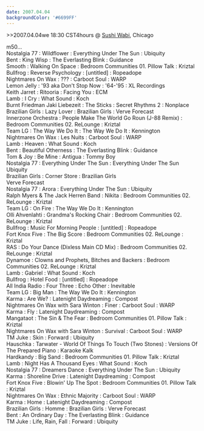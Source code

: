 ```yaml
---
date: 2007.04.04
backgroundColor: '#6699FF'
---
```


\>>2007.04.04we 18:30 CST4hours @ [Sushi Wabi](http://www.sushiwabi.com/), Chicago  

m50...  
Nostalgia 77 : Wildflower : Everything Under The Sun : Ubiquity  
Bent : King Wisp : The Everlasting Blink : Guidance  
Smooth : Walking On Space : Bedroom Communities 01. Pillow Talk : Kriztal  
Bullfrog : Reverse Psychology : \[untitled\] : Ropeadope  
Nightmares On Wax : ??? : Carboot Soul : WARP  
Lemon Jelly : '93 aka Don't Stop Now : '64-'95 : XL Recordings  
Keith Jarret : Ritooria : Facing You : ECM  
Lamb : I Cry : What Sound : Koch  
Burnt Friedman Jaki Liebezeit : The Sticks : Secret Rhythms 2 : Nonplace  
Brazilian Girls : Lazy Lover : Brazilian Girls : Verve Forecast  
Innerzone Orchestra : People Make The World Go Roun (J-88 Remix) : Bedroom Communities 02. ReLounge : Kriztal  
Team LG : The Way We Do It : The Way We Do It : Kennington  
Nightmares On Wax : Les Nuits : Carboot Soul : WARP  
Lamb : Heaven : What Sound : Koch  
Bent : Beautiful Otherness : The Everlasting Blink : Guidance  
Tom & Joy : Be Mine : Antigua : Tommy Boy  
Nostalgia 77 : Everything Under The Sun : Everything Under The Sun Ubiquity  
Brazilian Girls : Corner Store : Brazilian Girls  
Verve Forecast  
Nostalgia 77 : Arora : Everything Under The Sun : Ubiquity  
Ralph Myers & The Jack Herren Band : Nikita : Bedroom Communities 02. ReLounge : Kriztal  
Team LG : On Fire : The Way We Do It : Kennington  
Olli Ahvenlahti : Grandma's Rocking Chair : Bedroom Communities 02. ReLounge : Kriztal  
Bullfrog : Music For Morning People : \[untitled\] : Ropeadope  
Fort Knox Five : The Big Score : Bedroom Communities 02. ReLounge : Kriztal  
RAS : Do Your Dance (Dixless Main CD Mix) : Bedroom Communities 02. ReLounge : Kriztal  
Dynamoe : Clowns and Prophets, Bitches and Backers : Bedroom Communities 02. ReLounge : Kriztal  
Lamb : Gabriel : What Sound : Koch  
Bullfrog : Hotel Food : \[untitled\] : Ropeadope  
All India Radio : Four Three : Echo Other : Inevitable  
Team LG : Big Man : The Way We Do It : Kennington  
Karma : Are We? : Latenight Daydreaming : Compost  
Nightmares On Wax with Sara Winton : Finer : Carboot Soul : WARP  
Karma : Fly : Latenight Daydreaming : Compost  
Mangataot : The Sin & The Fear : Bedroom Communities 01. Pillow Talk : Kriztal  
Nightmares On Wax with Sara Winton : Survival : Carboot Soul : WARP  
TM Juke : Skin : Forward : Ubiquity  
Hauschka : Tarwater - World Of Things To Touch (Two Stones) : Versions Of The Prepared Piano : Karaoke Kalk  
Hardkandy : Big Sand : Bedroom Communities 01. Pillow Talk : Kriztal  
Lamb : Night Has A Thousand Eyes : What Sound : Koch  
Nostalgia 77 : Dreamers Dance : Everything Under The Sun : Ubiquity  
Karma : Shoreline Drive : Latenight Daydreaming : Compost  
Fort Knox Five : Blowin' Up The Spot : Bedroom Communities 01. Pillow Talk : Kriztal  
Nightmares On Wax : Ethnic Majority : Carboot Soul : WARP  
Karma : Home : Latenight Daydreaming : Compost  
Brazilian Girls : Homme : Brazilian Girls : Verve Forecast  
Bent : An Ordinary Day : The Everlasting Blink : Guidance  
TM Juke : Life, Rain, Fall : Forward : Ubiquity